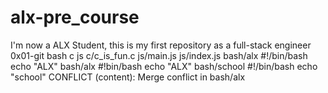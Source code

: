 # alx-pre_course
I'm now a ALX Student, this is my first repository as a full-stack engineer
0x01-git
bash
c
js
c/c_is_fun.c
js/main.js
js/index.js
bash/alx
#!/bin/bash
echo "ALX"
bash/alx
#!bin/bash
echo "ALX"
bash/school
#!/bin/bash
echo "school"
CONFLICT (content): Merge conflict in bash/alx
